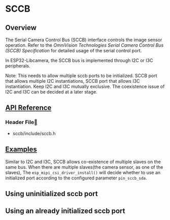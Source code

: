 # SCCB

## Overview

The Serial Camera Control Bus (SCCB) interface controls the image sensor operation. Refer to the *OmniVision Technologies Serial Camera Control Bus (SCCB) Specification* for detailed usage of the serial control port.

In ESP32-Libcamera, the SCCB bus is implemented through I2C or I3C peripherals.

Note: This needs to allow multiple sccb ports to be initialized. SCCB port that allows multiple I2C instantiations, SCCB port that allows I3C instantiation. Keep I2C and I3C mutually exclusive. The coexistence issue of I2C and I3C can be decided at a later stage.

## [API Reference]()

### Header File[]()

- sccb/include/sccb.h

## [Examples]()

Similar to I2C and I3C, SCCB allows co-existence of multiple slaves on the same bus. When there are multiple slaves(the camera sensor, as one of the slaves), The `esp_mipi_csi_driver_install()` will decide whether to use an initialized port according to the configured parameter `pin_sccb_sda`.

## Using uninitialized sccb port

## Using an already initialized sccb port







